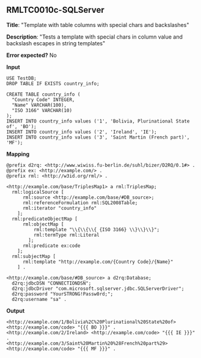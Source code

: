 ## RMLTC0010c-SQLServer

**Title**: "Template with table columns with special chars and backslashes"

**Description**: "Tests a template with special chars in column value and backslash escapes in string templates"

**Error expected?** No

**Input**
```
USE TestDB;
DROP TABLE IF EXISTS country_info;

CREATE TABLE country_info (
  "Country Code" INTEGER,
  "Name" VARCHAR(100),
  "ISO 3166" VARCHAR(10)
);
INSERT INTO country_info values ('1', 'Bolivia, Plurinational State of', 'BO');
INSERT INTO country_info values ('2', 'Ireland', 'IE');
INSERT INTO country_info values ('3', 'Saint Martin (French part)', 'MF');

```

**Mapping**
```
@prefix d2rq: <http://www.wiwiss.fu-berlin.de/suhl/bizer/D2RQ/0.1#> .
@prefix ex: <http://example.com/> .
@prefix rml: <http://w3id.org/rml/> .

<http://example.com/base/TriplesMap1> a rml:TriplesMap;
  rml:logicalSource [
      rml:source <http://example.com/base/#DB_source>;
      rml:referenceFormulation rml:SQL2008Table;
      rml:iterator "country_info"
    ];
  rml:predicateObjectMap [
      rml:objectMap [
          rml:template "\\{\\{\\{ {ISO 3166} \\}\\}\\}";
          rml:termType rml:Literal
        ];
      rml:predicate ex:code
    ];
  rml:subjectMap [
      rml:template "http://example.com/{Country Code}/{Name}"
    ] .

<http://example.com/base/#DB_source> a d2rq:Database;
  d2rq:jdbcDSN "CONNECTIONDSN";
  d2rq:jdbcDriver "com.microsoft.sqlserver.jdbc.SQLServerDriver";
  d2rq:password "YourSTRONG!Passw0rd;";
  d2rq:username "sa" .

```

**Output**
```
<http://example.com/1/Bolivia%2C%20Plurinational%20State%20of> <http://example.com/code> "{{{ BO }}}" .
<http://example.com/2/Ireland> <http://example.com/code> "{{{ IE }}}" .
<http://example.com/3/Saint%20Martin%20%28French%20part%29> <http://example.com/code> "{{{ MF }}}" .


```


